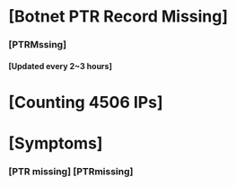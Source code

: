 # [Botnet PTR Record Missing]
### [PTRMssing]
#### [Updated every 2~3 hours]

# [Counting 4506 IPs]

# [Symptoms] 
###   [PTR missing] [PTRmissing]
